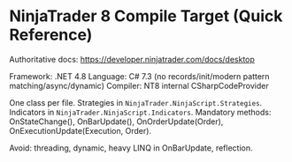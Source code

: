 # NinjaTrader 8 Compile Target (Quick Reference)

Authoritative docs: https://developer.ninjatrader.com/docs/desktop

Framework: .NET 4.8
Language: C# 7.3 (no records/init/modern pattern matching/async/dynamic)
Compiler: NT8 internal CSharpCodeProvider

One class per file. Strategies in `NinjaTrader.NinjaScript.Strategies`. Indicators in `NinjaTrader.NinjaScript.Indicators`.
Mandatory methods: OnStateChange(), OnBarUpdate(), OnOrderUpdate(Order), OnExecutionUpdate(Execution, Order).

Avoid: threading, dynamic, heavy LINQ in OnBarUpdate, reflection.
